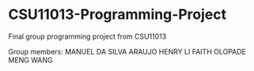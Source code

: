# CSU11013-Programming-Project
Final group programming project from CSU11013

Group members:
MANUEL DA SILVA ARAUJO
HENRY LI
FAITH OLOPADE
MENG WANG
